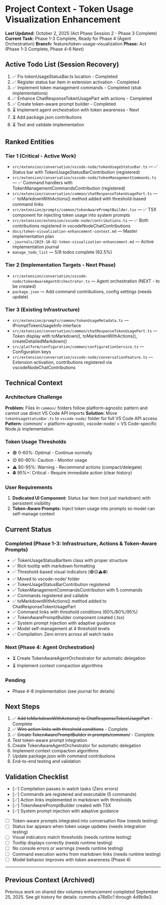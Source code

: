 # Project Context - Token Usage Visualization Enhancement
**Last Updated:** October 2, 2025 (Act Phase Session 2 - Phase 3 Complete)
**Current Task:** Phase 1-3 Complete, Ready for Phase 4 (Agent Orchestration)
**Branch:** feature/token-usage-visualization
**Phase:** Act (Phase 1-3 Complete, Phase 4-6 Next)

## Active Todo List (Session Recovery)
1. ✅ Fix tokenUsageStatusBar.ts location - Completed
2. ✅ Register status bar item in extension activation - Completed
3. ✅ Implement token management commands - Completed (stub implementations)
4. ✅ Enhance ChatResponseTokenUsagePart with actions - Completed
5. ✅ Create token-aware prompt builder - Completed
6. ⏳ Implement agent orchestration with token awareness - Next
7. ⏳ Add package.json contributions
8. ⏳ Test and validate implementation

## Ranked Entities

### Tier 1 (Critical - Active Work)
- `src/extension/conversation/vscode-node/tokenUsageStatusBar.ts` — ✅ Status bar with TokenUsageStatusBarContribution (registered)
- `src/extension/conversation/vscode-node/tokenManagementCommands.ts` — ✅ Command handlers with TokenManagementCommandsContribution (registered)
- `src/extension/conversation/common/chatResponseTokenUsagePart.ts` — ✅ toMarkdownWithActions() method added with threshold-based command links
- `src/extension/prompts/common/tokenAwarePromptBuilder.tsx` — ✅ TSX component for injecting token usage into system prompts
- `src/extension/extension/vscode-node/contributions.ts` — ✅ Both contributions registered in vscodeNodeChatContributions
- `docs/token-visualization-enhancement-context.md` — Master implementation plan
- `.journals/2025-10-02-token-visualization-enhancement.md` — Active implementation journal
- `manage_todo_list` — 5/8 todos complete (62.5%)

### Tier 2 (Implementation Targets - Next Phase)
- `src/extension/conversation/vscode-node/tokenAwareAgentOrchestrator.ts` — Agent orchestration (NEXT - to be created)
- `package.json` — Add command contributions, config settings (needs update)

### Tier 3 (Existing Infrastructure)
- `src/extension/prompts/common/tokenUsageMetadata.ts` — IPromptTokenUsageInfo interface
- `src/extension/conversation/common/chatResponseTokenUsagePart.ts` — Token display with toMarkdown(), toMarkdownWithActions(), createDetailedMarkdown()
- `src/platform/configuration/common/configurationService.ts` — Configuration keys
- `src/extension/conversation/vscode-node/conversationFeature.ts` — Extension activation, contributions registered via vscodeNodeChatContributions

## Technical Context

### Architecture Challenge
**Problem:** Files in `common/` folders follow platform-agnostic pattern and cannot use direct VS Code API imports
**Solution:** Move `tokenUsageStatusBar.ts` to `vscode-node/` folder for full VS Code API access
**Pattern:** common/ = platform-agnostic, vscode-node/ = VS Code-specific Node.js implementation

### Token Usage Thresholds
- 🟢 0-60%: Optimal - Continue normally
- 🟡 60-80%: Caution - Monitor usage
- ⚠️ 80-95%: Warning - Recommend actions (compact/delegate)
- ⛔ 95%+: Critical - Require immediate action (clear history)

### User Requirements
1. **Dedicated UI Component:** Status bar item (not just markdown) with persistent visibility
2. **Token-Aware Prompts:** Inject token usage into prompts so model can self-manage context

## Current Status

### Completed (Phase 1-3: Infrastructure, Actions & Token-Aware Prompts)
- ✅ TokenUsageStatusBarItem class with proper structure
- ✅ Rich tooltip with markdown formatting
- ✅ Threshold-based visual indicators (🟢🟡⚠️⛔)
- ✅ Moved to vscode-node/ folder
- ✅ TokenUsageStatusBarContribution registered
- ✅ TokenManagementCommandsContribution with 5 commands
- ✅ Commands registered and callable
- ✅ toMarkdownWithActions() method added to ChatResponseTokenUsagePart
- ✅ Command links with threshold conditions (60%/80%/95%)
- ✅ TokenAwarePromptBuilder component created (.tsx)
- ✅ System prompt injection with adaptive guidance
- ✅ Model self-management at 4 threshold levels
- ✅ Compilation: Zero errors across all watch tasks

### Next (Phase 4: Agent Orchestration)
- ⏳ Create TokenAwareAgentOrchestrator for automatic delegation
- ⏳ Implement context compaction algorithms

### Pending
- Phase 4-8 implementation (see journal for details)

## Next Steps
1. ✅ ~~Add toMarkdownWithActions() to ChatResponseTokenUsagePart~~ - Complete
2. ✅ ~~Wire action links with threshold conditions~~ - Complete
3. ✅ ~~Create TokenAwarePromptBuilder in prompts/common/~~ - Complete
4. Test token-aware prompt integration
5. Create TokenAwareAgentOrchestrator for automatic delegation
6. Implement context compaction algorithms
7. Update package.json with command contributions
8. End-to-end testing and validation

## Validation Checklist
- [✅] Compilation passes in watch tasks (Zero errors)
- [✅] Commands are registered and executable (5 commands)
- [✅] Action links implemented in markdown with thresholds
- [✅] TokenAwarePromptBuilder created with TSX
- [✅] System prompt injection with adaptive guidance
- [ ] Token-aware prompts integrated into conversation flow (needs testing)
- [ ] Status bar appears when token usage updates (needs integration testing)
- [ ] Visual indicators match thresholds (needs runtime testing)
- [ ] Tooltip displays correctly (needs runtime testing)
- [ ] No console errors or warnings (needs runtime testing)
- [ ] Command execution works from markdown links (needs runtime testing)
- [ ] Model behavior improves with token awareness (Phase 4)

---

## Previous Context (Archived)
Previous work on shared dev volumes enhancement completed September 25, 2025.
See git history for details: commits a78d0c1 through 4d9b9e3.
